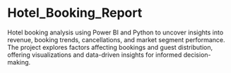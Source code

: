 # Hotel_Booking_Report
Hotel booking analysis using Power BI and Python to uncover insights into revenue, booking trends, cancellations, and market segment performance. The project explores factors affecting bookings and guest distribution, offering visualizations and data-driven insights for informed decision-making.
